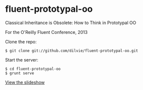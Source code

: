 fluent-prototypal-oo
====================

Classical Inheritance is Obsolete: How to Think in Prototypal OO

For the O'Reilly Fluent Conference, 2013


Clone the repo:

```
$ git clone git://github.com/dilvie/fluent-prototypal-oo.git
```

Start the server:

```
$ cd fluent-prototypal-oo
$ grunt serve
```

[View the slideshow](http://localhost:8000)
